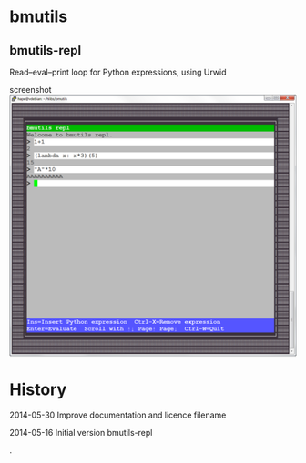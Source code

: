 bmutils
=======

bmutils-repl
------------
Read–eval–print loop for Python expressions, using Urwid

screenshot
![bmutils-repl screenshot](https://raw.githubusercontent.com/hartmut27/bmutils/master/screenshots/bmutils-repl-16-05-2014_17-01-45.png?raw=true)


History
=======
2014-05-30   Improve documentation and licence filename

2014-05-16   Initial version  bmutils-repl





.